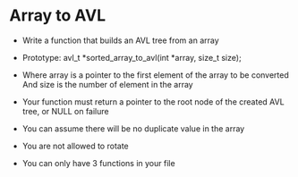 # Array to AVL
-   Write a function that builds an AVL tree from an array

-   Prototype: avl_t *sorted_array_to_avl(int *array, size_t size);
-   Where array is a pointer to the first element of the array to be converted
And size is the number of element in the array
-   Your function must return a pointer to the root node of the created AVL tree, or NULL on failure
-   You can assume there will be no duplicate value in the array
-   You are not allowed to rotate
-   You can only have 3 functions in your file
